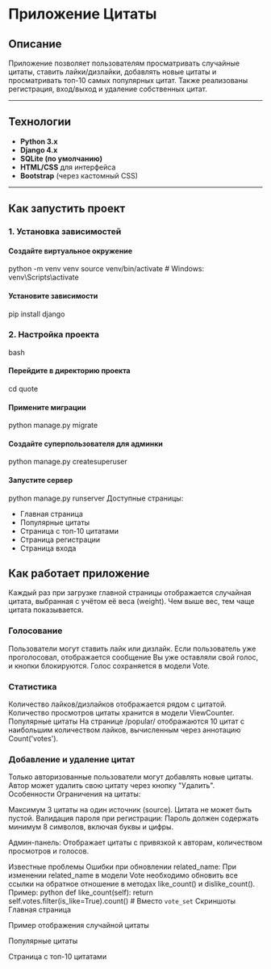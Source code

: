 # Приложение Цитаты

## Описание
Приложение позволяет пользователям просматривать случайные цитаты, ставить лайки/дизлайки, добавлять новые цитаты и просматривать топ-10 самых популярных цитат. Также реализованы регистрация, вход/выход и удаление собственных цитат.

---

## Технологии
- **Python 3.x**
- **Django 4.x**
- **SQLite (по умолчанию)**
- **HTML/CSS** для интерфейса
- **Bootstrap** (через кастомный CSS)

---

## Как запустить проект

### 1. Установка зависимостей

#### Создайте виртуальное окружение
python -m venv venv
source venv/bin/activate  # Windows: venv\Scripts\activate

#### Установите зависимости
pip install django


### 2. Настройка проекта

bash
#### Перейдите в директорию проекта
cd quote

#### Примените миграции
python manage.py migrate

#### Создайте суперпользователя для админки
python manage.py createsuperuser

#### Запустите сервер
python manage.py runserver
Доступные страницы:
- Главная страница
- Популярные цитаты
- Страница с топ-10 цитатами
- Страница регистрации
- Страница входа


## Как работает приложение

Каждый раз при загрузке главной страницы отображается случайная цитата, выбранная с учётом её веса (weight). Чем выше вес, тем чаще цитата показывается.

### Голосование

Пользователи могут ставить лайк или дизлайк.
Если пользователь уже проголосовал, отображается сообщение Вы уже оставляли свой голос, и кнопки блокируются.
Голос сохраняется в модели Vote.

### Статистика

Количество лайков/дизлайков отображается рядом с цитатой.
Количество просмотров цитаты хранится в модели ViewCounter.
Популярные цитаты
На странице /popular/ отображаются 10 цитат с наибольшим количеством лайков, вычисленным через аннотацию Count('votes').

### Добавление и удаление цитат

Только авторизованные пользователи могут добавлять новые цитаты.
Автор может удалить свою цитату через кнопку "Удалить".
Особенности
Ограничения на цитаты:

Максимум 3 цитаты на один источник (source).
Цитата не может быть пустой.
Валидация пароля при регистрации:
Пароль должен содержать минимум 8 символов, включая буквы и цифры.

Админ-панель:
Отображает цитаты с привязкой к авторам, количеством просмотров и голосов.

Известные проблемы
Ошибки при обновлении related_name:
При изменении related_name в модели Vote необходимо обновить все ссылки на обратное отношение в методах like_count() и dislike_count().
Пример:
python
def like_count(self):
    return self.votes.filter(is_like=True).count()  # Вместо `vote_set`
Скриншоты
Главная страница

Пример отображения случайной цитаты

Популярные цитаты

Страница с топ-10 цитатами
